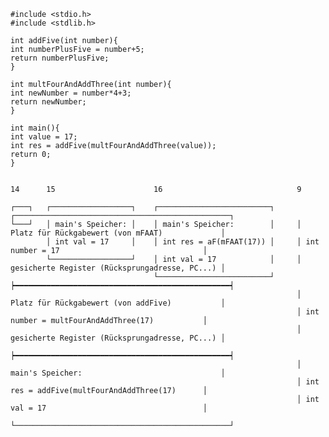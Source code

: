     #include <stdio.h>
    #include <stdlib.h>

    int addFive(int number){
    int numberPlusFive = number+5;
    return numberPlusFive;
    }
    
    int multFourAndAddThree(int number){
    int newNumber = number*4+3;
    return newNumber;
    }
    
    int main(){
    int value = 17;
    int res = addFive(multFourAndAddThree(value));
    return 0;
    }


    14      15                      16                              9

    ┌───┐   ┌──────────────────┐    ┌─────────────────────────┐     ┌────────────────────────────────────────────────┐
    └───┘   │ main's Speicher: │    │ main's Speicher:        │     │ Platz für Rückgabewert (von mFAAT)             │
            │ int val = 17     │    │ int res = aF(mFAAT(17)) │     │ int number = 17                                │
            └──────────────────┘    │ int val = 17            │     │ gesicherte Register (Rücksprungadresse, PC...) │
                                    └─────────────────────────┘     ┝━━━━━━━━━━━━━━━━━━━━━━━━━━━━━━━━━━━━━━━━━━━━━━━━┥
                                                                    │ Platz für Rückgabewert (von addFive)           │
                                                                    │ int number = multFourAndAddThree(17)           │
                                                                    │ gesicherte Register (Rücksprungadresse, PC...) │   
                                                                    ┝━━━━━━━━━━━━━━━━━━━━━━━━━━━━━━━━━━━━━━━━━━━━━━━━┥
                                                                    │ main's Speicher:                               │
                                                                    │ int res = addFive(multFourAndAddThree(17)      │
                                                                    │ int val = 17                                   │
                                                                    └────────────────────────────────────────────────┘